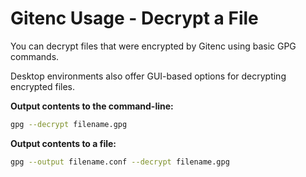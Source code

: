 # Gitenc Usage - Decrypt a File

You can decrypt files that were encrypted by Gitenc using basic GPG commands.

Desktop environments also offer GUI-based options for decrypting encrypted files.


**Output contents to the command-line:**
```bash
gpg --decrypt filename.gpg
```
**Output contents to a file:**
```bash
gpg --output filename.conf --decrypt filename.gpg
```
